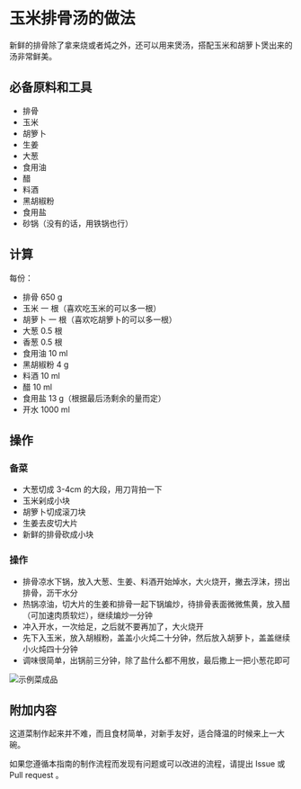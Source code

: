 # 玉米排骨汤的做法

新鲜的排骨除了拿来烧或者炖之外，还可以用来煲汤，搭配玉米和胡萝卜煲出来的汤非常鲜美。

## 必备原料和工具

- 排骨
- 玉米
- 胡箩卜
- 生姜
- 大葱
- 食用油
- 醋
- 料酒
- 黑胡椒粉
- 食用盐
- 砂锅（没有的话，用铁锅也行）

## 计算

每份：

- 排骨 650 g
- 玉米 一 根（喜欢吃玉米的可以多一根）
- 胡萝卜 一 根（喜欢吃胡箩卜的可以多一根）
- 大葱 0.5 根
- 香葱 0.5 根
- 食用油 10 ml
- 黑胡椒粉 4 g
- 料酒 10 ml
- 醋 10 ml
- 食用盐 13 g（根据最后汤剩余的量而定）
- 开水 1000 ml

## 操作

### 备菜

- 大葱切成 3-4cm 的大段，用刀背拍一下
- 玉米剁成小块
- 胡箩卜切成滚刀块
- 生姜去皮切大片
- 新鲜的排骨砍成小块

### 操作

- 排骨凉水下锅，放入大葱、生姜、料酒开始焯水，大火烧开，撇去浮沫，捞出排骨，沥干水分
- 热锅凉油，切大片的生姜和排骨一起下锅煸炒，待排骨表面微微焦黄，放入醋（可加速肉质软烂），继续煸炒一分钟
- 冲入开水，一次给足，之后就不要再加了，大火烧开
- 先下入玉米，放入胡椒粉，盖盖小火炖二十分钟，然后放入胡萝卜，盖盖继续小火炖四十分钟
- 调味很简单，出锅前三分钟，除了盐什么都不用放，最后撒上一把小葱花即可

![示例菜成品](./玉米排骨汤.jpeg)

## 附加内容

这道菜制作起来并不难，而且食材简单，对新手友好，适合降温的时候来上一大碗。

如果您遵循本指南的制作流程而发现有问题或可以改进的流程，请提出 Issue 或 Pull request 。

